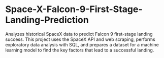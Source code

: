 # Space-X-Falcon-9-First-Stage-Landing-Prediction
Analyzes historical SpaceX data to predict Falcon 9 first-stage landing success. This project uses the SpaceX API and web scraping, performs exploratory data analysis with SQL, and prepares a dataset for a machine learning model to find the key factors that lead to a successful landing.

